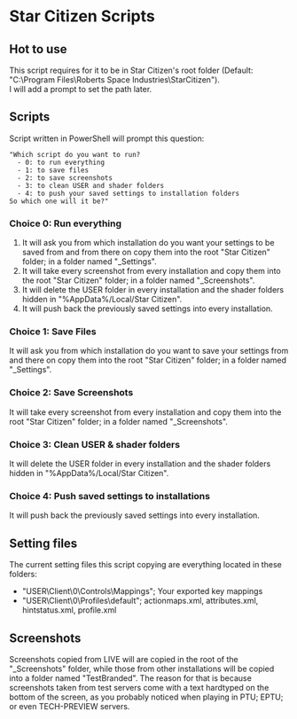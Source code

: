 # Star Citizen Scripts

## Hot to use

This script requires for it to be in Star Citizen's root folder (Default: "C:\Program Files\Roberts Space Industries\StarCitizen").  
I will add a prompt to set the path later.

## Scripts

Script written in PowerShell will prompt this question:
```
"Which script do you want to run?
  - 0: to run everything
  - 1: to save files
  - 2: to save screenshots
  - 3: to clean USER and shader folders
  - 4: to push your saved settings to installation folders
So which one will it be?"
```

### Choice 0: Run everything

1. It will ask you from which installation do you want your settings to be saved from and from there on copy them into the root "Star Citizen" folder; in a folder named "_Settings".
2. It will take every screenshot from every installation and copy them into the root "Star Citizen" folder; in a folder named "_Screenshots".
3. It will delete the USER folder in every installation and the shader folders hidden in "%AppData%/Local/Star Citizen".
4. It will push back the previously saved settings into every installation.

### Choice 1: Save Files

It will ask you from which installation do you want to save your settings from and there on copy them into the root "Star Citizen" folder; in a folder named "_Settings".

### Choice 2: Save Screenshots

It will take every screenshot from every installation and copy them into the root "Star Citizen" folder; in a folder named "_Screenshots".

### Choice 3: Clean USER & shader folders

It will delete the USER folder in every installation and the shader folders hidden in "%AppData%/Local/Star Citizen".

### Choice 4: Push saved settings to installations

It will push back the previously saved settings into every installation.

## Setting files

The current setting files this script copying are everything located in these folders:
- "USER\Client\0\Controls\Mappings"; Your exported key mappings
- "USER\Client\0\Profiles\default"; actionmaps.xml, attributes.xml, hintstatus.xml, profile.xml

## Screenshots

Screenshots copied from LIVE will are copied in the root of the "_Screenshots" folder,
while those from other installations will be copied into a folder named "TestBranded".
The reason for that is because screenshots taken from test servers come with a text hardtyped on the bottom of the screen,
as you probably noticed when playing in PTU; EPTU; or even TECH-PREVIEW servers.
